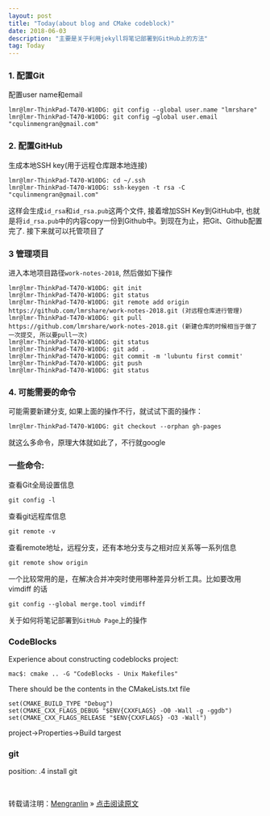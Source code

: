 ```yaml
---
layout: post
title: "Today(about blog and CMake codeblock)"
date: 2018-06-03 
description: "主要是关于利用jekyll将笔记部署到GitHub上的方法"
tag: Today
---
```


### 1. 配置Git

配置user name和email

    lmr@lmr-ThinkPad-T470-W10DG: git config --global user.name "lmrshare"
    lmr@lmr-ThinkPad-T470-W10DG: git config –global user.email "cqulinmengran@gmail.com"

### 2. 配置GitHub

生成本地SSH key(用于远程仓库跟本地连接)

    lmr@lmr-ThinkPad-T470-W10DG: cd ~/.ssh
    lmr@lmr-ThinkPad-T470-W10DG: ssh-keygen -t rsa -C "cqulinmengran@gmail.com"

这样会生成`id_rsa`和`id_rsa.pub`这两个文件, 接着增加SSH Key到GitHub中, 也就是将`id_rsa.pub`中的内容copy一份到Github中。到现在为止，把Git、Github配置完了. 接下来就可以托管项目了

### 3 管理项目

进入本地项目路径`work-notes-2018`, 然后做如下操作

    lmr@lmr-ThinkPad-T470-W10DG: git init
    lmr@lmr-ThinkPad-T470-W10DG: git status
    lmr@lmr-ThinkPad-T470-W10DG: git remote add origin https://github.com/lmrshare/work-notes-2018.git (对远程仓库进行管理)
    lmr@lmr-ThinkPad-T470-W10DG: git pull https://github.com/lmrshare/work-notes-2018.git (新建仓库的时候相当于做了一次提交, 所以要pull一次)
    lmr@lmr-ThinkPad-T470-W10DG: git status
    lmr@lmr-ThinkPad-T470-W10DG: git add .
    lmr@lmr-ThinkPad-T470-W10DG: git commit -m 'lubuntu first commit'
    lmr@lmr-ThinkPad-T470-W10DG: git push
    lmr@lmr-ThinkPad-T470-W10DG: git status

### 4. 可能需要的命令

可能需要新建分支, 如果上面的操作不行，就试试下面的操作：

    lmr@lmr-ThinkPad-T470-W10DG: git checkout --orphan gh-pages

就这么多命令，原理大体就如此了，不行就google

### 一些命令:

查看Git全局设置信息

    git config -l

查看git远程库信息

    git remote -v

查看remote地址，远程分支，还有本地分支与之相对应关系等一系列信息

    git remote show origin

一个比较常用的是，在解决合并冲突时使用哪种差异分析工具。比如要改用 vimdiff 的话

    git config --global merge.tool vimdiff

关于如何将笔记部署到`GitHub Page`上的操作

### CodeBlocks

Experience about constructing codeblocks project:

    mac$: cmake .. -G "CodeBlocks - Unix Makefiles"

There should be the contents in the CMakeLists.txt file

    set(CMAKE_BUILD_TYPE "Debug")
    set(CMAKE_CXX_FLAGS_DEBUG "$ENV{CXXFLAGS} -O0 -Wall -g -ggdb")
    set(CMAKE_CXX_FLAGS_RELEASE "$ENV{CXXFLAGS} -O3 -Wall")

project->Properties->Build targest

### git

position: .4 install git

<br>

转载请注明：[Mengranlin](https://lmrshare.github.io) » [点击阅读原文](https://lmrshare.github.io/2018/06/today/) 
